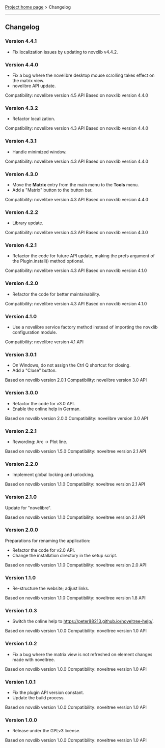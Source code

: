 [Project home page](../) > Changelog

------------------------------------------------------------------------

## Changelog


### Version 4.4.1

- Fix localization issues by updating to novxlib v4.4.2.

### Version 4.4.0

- Fix a bug where the novelibre desktop mouse scrolling takes effect on the matrix view.
- novelibre API update.

Compatibility: novelibre version 4.5 API
Based on novxlib version 4.4.0

### Version 4.3.2

- Refactor localization.

Compatibility: novelibre version 4.3 API
Based on novxlib version 4.4.0

### Version 4.3.1

- Handle minimized window.

Compatibility: novelibre version 4.3 API
Based on novxlib version 4.4.0

### Version 4.3.0

- Move the **Matrix** entry from the main menu to the **Tools** menu.
- Add a "Matrix" button to the button bar.

Compatibility: novelibre version 4.3 API
Based on novxlib version 4.4.0

### Version 4.2.2

- Library update.

Compatibility: novelibre version 4.3 API
Based on novxlib version 4.3.0

### Version 4.2.1

- Refactor the code for future API update,
  making the prefs argument of the Plugin.install() method optional.

Compatibility: novelibre version 4.3 API
Based on novxlib version 4.1.0

### Version 4.2.0

- Refactor the code for better maintainability.

Compatibility: novelibre version 4.3 API
Based on novxlib version 4.1.0

### Version 4.1.0

- Use a novelibre service factory method instead of importing the novxlib configuration module.

Compatibility: novelibre version 4.1 API

### Version 3.0.1

- On Windows, do not assign the Ctrl Q shortcut for closing.
- Add a "Close" button.

Based on novxlib version 2.0.1
Compatibility: novelibre version 3.0 API

### Version 3.0.0

- Refactor the code for v3.0 API.
- Enable the online help in German.

Based on novxlib version 2.0.0
Compatibility: novelibre version 3.0 API

### Version 2.2.1

- Rewording: Arc -> Plot line.

Based on novxlib version 1.5.0
Compatibility: noveltree version 2.1 API

### Version 2.2.0

- Implement global locking and unlocking.

Based on novxlib version 1.1.0
Compatibility: noveltree version 2.1 API

### Version 2.1.0

Update for "novelibre".

Based on novxlib version 1.1.0
Compatibility: noveltree version 2.1 API

### Version 2.0.0

Preparations for renaming the application:
- Refactor the code for v2.0 API.
- Change the installation directory in the setup script.

Based on novxlib version 1.1.0
Compatibility: noveltree version 2.0 API

### Version 1.1.0

- Re-structure the website; adjust links.

Based on novxlib version 1.1.0
Compatibility: noveltree version 1.8 API

### Version 1.0.3

- Switch the online help to https://peter88213.github.io/noveltree-help/.

Based on novxlib version 1.0.0
Compatibility: noveltree version 1.0 API

### Version 1.0.2

- Fix a bug where the matrix view is not refreshed on element changes made with noveltree.

Based on novxlib version 1.0.0
Compatibility: noveltree version 1.0 API

### Version 1.0.1

- Fix the plugin API version constant.
- Update the build process.

Based on novxlib version 1.0.0
Compatibility: noveltree version 1.0 API

### Version 1.0.0

- Release under the GPLv3 license.

Based on novxlib version 1.0.0
Compatibility: noveltree version 1.0 API
